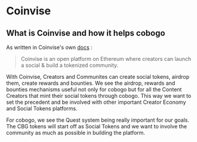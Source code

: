 # Coinvise

## What is Coinvise and how it helps cobogo

As written in Coinvise's own [docs](https://coinvise.notion.site/About-5fb7ccf93bbe4257bde71a5be73537be) :

> Coinvise is an open platform on Ethereum where creators can launch a social & build a tokenized community.

With Coinvise, Creators and Communites can create social tokens, airdrop them, create rewards and bounties. We see the airdrop, rewards and bounties mechanisms useful not only for cobogo but for all the Content Creators that mint their social tokens through cobogo. This way we want to set the precedent and be involved with other important Creator Economy and Social Tokens platforms.

For cobogo, we see the Quest system being really important for our goals. The CBG tokens will start off as Social Tokens and we want to involve the community as much as possible in building the platform.&#x20;

